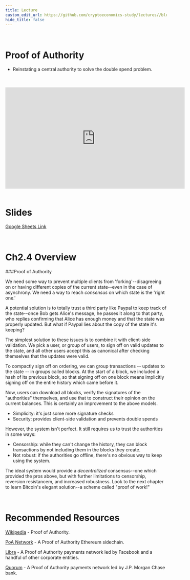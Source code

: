 ```yaml
---
title: Lecture
custom_edit_url: https://github.com/cryptoeconomics-study/lectures//blob/master/ch2/2.4/lecture.md
hide_title: false
---
```

<!-- This file is generated by /website/scripts/sync-util.js - changes will be overwritten! -->

<br />

# Proof of Authority
- Reinstating a central authority to solve the double spend problem.

<br />
<br />
<iframe
	width="560"
	height="315"
	src="https://www.youtube-nocookie.com/embed/Mj10HSEM5_8"
	frameborder="0"
	allow="accelerometer; autoplay; encrypted-media; gyroscope; picture-in-picture"
	allowfullscreen>
</iframe>
<br />
<br />


# Slides

[Google Sheets Link](https://docs.google.com/presentation/d/1H37bKXT1eTs2XEpT16UXfCYc0fys3SY-o8foogV1IVM/edit#slide=id.g4023786b63_0_0)

<br />

# Ch2.4 Overview

###Proof of Authority

We need some way to prevent multiple clients from 'forking'--disagreeing on or having different copies of the current state--even in the case of asynchrony. We need a way to reach *consensus* on which state is the 'right one.'

A potential solution is to totally trust a third party like Paypal to keep track of the state--once Bob gets Alice's message, he passes it along to that party, who replies confirming that Alice has enough money and that the state was properly updated.  But what if Paypal lies about the copy of the state it's keeping?

The simplest solution to these issues is to combine it with client-side validation. We pick a user, or group of users, to sign off on valid updates to the state, and all other users accept this as canonical after checking themselves that the updates were valid.

To compactly sign off on ordering, we can group transactions -- updates to the state -- in groups called blocks. At the start of a block, we included a hash of its previous block, so that signing off on one block means implicitly signing off on the entire history which came before it.

Now, users can download all blocks, verify the signatures of the "authorities" themselves, and use that to construct their opinion on the current balances.  This is certainly an improvement to the above models.
- Simplicity: it's just some more signature checks
- Security: provides client-side validation and prevents double spends

However, the system isn't perfect. It still requires us to trust the authorities in some ways:
- Censorship: while they can't change the history, they can block transactions by not including them in the blocks they create.
- Not robust: if the authorities go offline, there's no obvious way to keep using the system.

The ideal system would provide a *decentralized* consensus--one which provided the pros above, but with further limitations to censorship, reversion resistancem, and increased robustness. Look to the next chapter to learn Bitcoin's elegant solution--a scheme called "proof of work!"

<br />

# Recommended Resources

[Wikipedia](https://en.wikipedia.org/wiki/Proof_of_authority) - Proof of Authority.

[PoA Network](https://poa.network/) - A Proof of Authority Ethereum sidechain.

[Libra](https://libra.org/) - A Proof of Authority payments network led by Facebook and a handful of other corporate entities.

[Quorum](https://www.goquorum.com/) - A Proof of Authority payments network led by J.P. Morgan Chase bank.

<br />

